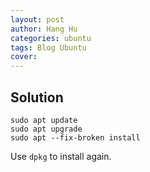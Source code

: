 ```yaml
---
layout: post
author: Hang Hu
categories: ubuntu
tags: Blog Ubuntu 
cover: 
---
```

## Solution

```
sudo apt update
sudo apt upgrade
sudo apt --fix-broken install
```


Use `dpkg` to install again.
